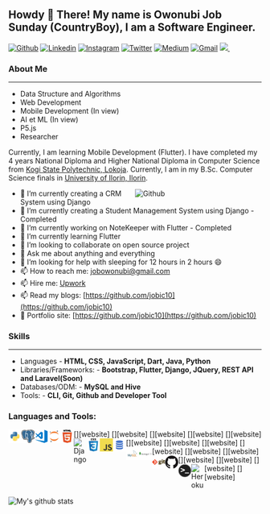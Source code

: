 ## Howdy 👋 There! My name is Owonubi Job Sunday (CountryBoy), I am a Software Engineer. ##

[![Github](https://img.shields.io/badge/-Github-000?style=flat&logo=Github&logoColor=white)](https://github.com/jobic10)
[![Linkedin](https://img.shields.io/badge/-LinkedIn-blue?style=flat&logo=Linkedin&logoColor=white)](https://www.linkedin.com/in/jobic10/)
[![Instagram](https://img.shields.io/badge/-Instagram-c13584?style=flat&labelColor=c13584&logo=instagram&logoColor=white)](https://www.instagram.com/jobic10/)
[![Twitter](https://img.shields.io/badge/-Twitter-1ca0f1?style=flat-square&labelColor=1ca0f1&logo=twitter&logoColor=white&link=https://twitter.com/jobic10)](https://twitter.com/jobic10)
[![Medium](https://img.shields.io/badge/-Medium-03a57a?style=flat-square&labelColor=000000&logo=Medium&link=https://medium.com/@jobowonubi/)](https://medium.com/@jobowonubi)
[![Gmail](https://img.shields.io/badge/-Gmail-c14438?style=flat&logo=Gmail&logoColor=white)](mailto:jobowonubi@gmail.com)
<a href="https://wa.me/2348100134741?text=Hi Job">
  <img src="https://img.shields.io/badge/WHATSAPP-%2325D366.svg?&style=flat-square&logo=whatsapp&logoColor=white" />
</a>
&nbsp;

### About Me ###
----------------------------------------------------------------------------------------------------------------------------
- Data Structure and Algorithms
- Web Development
- Mobile Development (In view)
- AI et ML (In view)
- P5.js
- Researcher

Currently, I am learning Mobile Development (Flutter).
I have completed my 4 years National Diploma and Higher National Diploma in Computer Science from [Kogi State Polytechnic, Lokoja](https://www.kogistatepolytechnic.edu.ng/).
Currently, I am in my B.Sc. Computer Science finals in [University of Ilorin, Ilorin](https://www.unilorin.edu.ng/).

<img width="50%" align="right" alt="Github" src="https://raw.githubusercontent.com/onimur/.github/master/.resources/git-header.svg" />

- 🔭 I’m currently creating a CRM  System using Django
- 🔭 I’m currently creating a Student Management System using Django - Completed
- 🔭 I’m currently working on NoteKeeper with Flutter - Completed
- 🌱 I’m currently learning Flutter 
- 👯 I’m looking to collaborate on open source project
- 💬 Ask me about anything and everything
- 🤔 I’m looking for help with sleeping for 12 hours in 2 hours 😄
- 📫 How to reach me: jobowonubi@gmail.com
- 📫 Hire me: [Upwork](https://www.upwork.com/o/profiles/users/~01c2221ed7cfb688ff/)
- 📫 Read my blogs: [https://github.com/jobic10](https://github.com/jobic10)
- 🎯 Portfolio site: [https://github.com/jobic10](https://github.com/jobic10)

### Skills ###
----------------------------------------------------------------------------------------------------------------------------
- Languages - **HTML, CSS,  JavaScript, Dart, Java, Python**
- Libraries/Frameworks: - **Bootstrap, Flutter, Django, JQuery, REST API and Laravel(Soon)**
- Databases/ODM: - **MySQL and Hive**
- Tools: - **CLI, Git, Github and Developer Tool**

### Languages and Tools:

[<img align="left" alt="Visual Studio Code" width="26px" src="https://raw.githubusercontent.com/github/explore/80688e429a7d4ef2fca1e82350fe8e3517d3494d/topics/python/python.png" />][website]
[<img align="left" alt="Postgres SQL" width="26px" src="https://raw.githubusercontent.com/github/explore/80688e429a7d4ef2fca1e82350fe8e3517d3494d/topics/postgresql/postgresql.png" />][website]
[<img align="left" alt="Visual Studio Code" width="26px" src="https://raw.githubusercontent.com/github/explore/80688e429a7d4ef2fca1e82350fe8e3517d3494d/topics/visual-studio-code/visual-studio-code.png" />][website]
[<img align="left" alt="Jupyter Notebook" width="26px" src="https://raw.githubusercontent.com/github/explore/80688e429a7d4ef2fca1e82350fe8e3517d3494d/topics/jupyter-notebook/jupyter-notebook.png" />][website]
[<img align="left" alt="HTML5" width="26px" src="https://raw.githubusercontent.com/github/explore/80688e429a7d4ef2fca1e82350fe8e3517d3494d/topics/html/html.png" />][website]
[<img align="left" alt="Django" width="26px" src="https://avatars3.githubusercontent.com/u/27804?s=200&v=4" />][website]
[<img align="left" alt="CSS3" width="26px" src="https://raw.githubusercontent.com/github/explore/80688e429a7d4ef2fca1e82350fe8e3517d3494d/topics/css/css.png" />][website]
[<img align="left" alt="JavaScript" width="26px" src="https://raw.githubusercontent.com/github/explore/80688e429a7d4ef2fca1e82350fe8e3517d3494d/topics/javascript/javascript.png" />][website]
[<img align="left" alt="SQL" width="26px" src="https://raw.githubusercontent.com/github/explore/80688e429a7d4ef2fca1e82350fe8e3517d3494d/topics/sql/sql.png" />][website]
[<img align="left" alt="MySQL" width="26px" src="https://raw.githubusercontent.com/github/explore/80688e429a7d4ef2fca1e82350fe8e3517d3494d/topics/mysql/mysql.png" />][website]
[<img align="left" alt="MongoDB" width="26px" src="https://raw.githubusercontent.com/github/explore/80688e429a7d4ef2fca1e82350fe8e3517d3494d/topics/mongodb/mongodb.png" />][website]
[<img align="left" alt="Git" width="26px" src="https://raw.githubusercontent.com/github/explore/80688e429a7d4ef2fca1e82350fe8e3517d3494d/topics/git/git.png" />][website]
[<img align="left" alt="GitHub" width="26px" src="https://raw.githubusercontent.com/github/explore/78df643247d429f6cc873026c0622819ad797942/topics/github/github.png" />][website]
[<img align="left" alt="Terminal" width="26px" src="https://raw.githubusercontent.com/github/explore/80688e429a7d4ef2fca1e82350fe8e3517d3494d/topics/terminal/terminal.png" />][website]
[<img align="left" alt="Heroku" width="26px" src="https://avatars3.githubusercontent.com/u/23211?s=200&v=4" />][website]
<br />
<br />


![My's github stats](https://github-readme-stats.vercel.app/api?username=jobic10&hide=["issues"]&show_icons=true)
